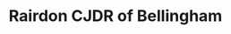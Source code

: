 ---
title: "Rairdon CJDR of Bellingham"
url: /bellingham/rairdon-cjdr-of-bellingham/
shop: Autohaus
---